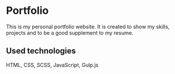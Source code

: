 # Portfolio
This is my personal portfolio website. It is created to show my skills, projects and to be a good supplement to my resume.

## Used technologies
HTML, CSS, SCSS, JavaScript, Gulp.js
